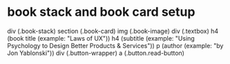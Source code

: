 # book stack and book card setup

div (.book-stack)
    section (.book-card)
        img (.book-image)
        div (.textbox)
            h4 (book title (example: "Laws of UX"))
            h4 (subtitle (example: "Using Psychology to Design Better Products & Services"))
            p (author (example: "by Jon Yablonski"))
        div (.button-wrapper)
            a (.button.read-button)



